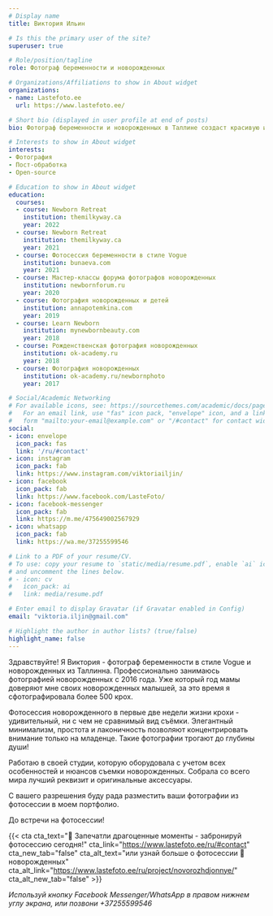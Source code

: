 ```yaml
---
# Display name
title: Виктория Ильин

# Is this the primary user of the site?
superuser: true

# Role/position/tagline
role: Фотограф беременности и новорожденных

# Organizations/Affiliations to show in About widget
organizations:
- name: Lastefoto.ee
  url: https://www.lastefoto.ee/

# Short bio (displayed in user profile at end of posts)
bio: Фотограф беременности и новорожденных в Таллине создаст красивую и неповторимую историю вашей семьи

# Interests to show in About widget
interests:
- Фотография
- Пост-обработка
- Open-source

# Education to show in About widget
education:
  courses:
  - course: Newborn Retreat
    institution: themilkyway.ca
    year: 2022
  - course: Newborn Retreat
    institution: themilkyway.ca
    year: 2021
  - course: Фотосессия беременности в стиле Vogue
    institution: bunaeva.com
    year: 2021  
  - course: Мастер-классы форума фотографов новорожденных
    institution: newbornforum.ru
    year: 2020
  - course: Фотография новорожденных и детей
    institution: annapotemkina.com
    year: 2019
  - course: Learn Newborn
    institution: mynewbornbeauty.com
    year: 2018
  - course: Рожденственская фотография новорожденных
    institution: ok-academy.ru
    year: 2018
  - course: Фотография новорожденных
    institution: ok-academy.ru/newbornphoto
    year: 2017

# Social/Academic Networking
# For available icons, see: https://sourcethemes.com/academic/docs/page-builder/#icons
#   For an email link, use "fas" icon pack, "envelope" icon, and a link in the
#   form "mailto:your-email@example.com" or "/#contact" for contact widget.
social:
- icon: envelope
  icon_pack: fas
  link: '/ru/#contact'
- icon: instagram
  icon_pack: fab
  link: https://www.instagram.com/viktoriailjin/
- icon: facebook
  icon_pack: fab
  link: https://www.facebook.com/LasteFoto/
- icon: facebook-messenger
  icon_pack: fab
  link: https://m.me/475649002567929
- icon: whatsapp
  icon_pack: fab
  link: https://wa.me/37255599546

# Link to a PDF of your resume/CV.
# To use: copy your resume to `static/media/resume.pdf`, enable `ai` icons in `params.toml`, 
# and uncomment the lines below.
# - icon: cv
#   icon_pack: ai
#   link: media/resume.pdf

# Enter email to display Gravatar (if Gravatar enabled in Config)
email: "viktoria.iljin@gmail.com"

# Highlight the author in author lists? (true/false)
highlight_name: false
---
```

Здравствуйте! Я Виктория - фотограф беременности в стиле Vogue и новорожденных из Таллинна.
Профессионально занимаюсь фотографией новорожденных с 2016 года. Уже который год мамы доверяют мне своих новорожденных малышей, за это время я сфотографировала более 500 крох. 

Фотосессия новорожденного в первые две недели жизни крохи - удивительный, ни с чем не сравнимый вид съёмки. Элегантный минимализм, простота и лаконичность позволяют концентрировать внимание только на младенце. Такие фотографии трогают до глубины души!

Работаю в своей студии, которую оборудовала с учетом всех особенностей и нюансов съемки новорожденных.
Собрала со всего мира лучший реквизит и оригинальные аксессуары. 

С вашего разрешения буду рада разместить ваши фотографии из фотосессии в моем портфолио.

До встречи на фотосессии!

{{< cta cta_text="💛 Запечатли драгоценные моменты - забронируй фотосессию сегодня!" cta_link="https://www.lastefoto.ee/ru/#contact" cta_new_tab="false" cta_alt_text="или узнай больше о фотосессии 👶 новорожденных" cta_alt_link="https://www.lastefoto.ee/ru/project/novorozhdjonnye/" cta_alt_new_tab="false" >}}

_Используй кнопку Facebook Messenger/WhatsApp в правом нижнем углу экрана, или позвони +37255599546_